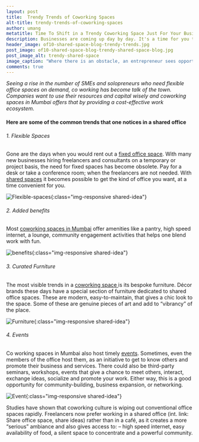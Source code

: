 ```yaml
---
layout: post
title:  Trendy Trends of Coworking Spaces
alt-title: trendy-trends-of-coworking-spaces
author: umang
metatitle: Time To Shift in a Trendy Coworking Space Just For Your Business
description: Businesses are coming up day by day. It's a time for you to move your office from boring square to a very trendy coworking space and get visibility in the market.
header_image: of10-shared-space-blog-trendy-trends.jpg
post_image: of10-shared-space-blog-trendy-shared-space-blog.jpg
post_image_alt: trendy-shared-space
image_caption: "Where there is an obstacle, an entrepreneur sees opportunity."
comments: true
---
```


*Seeing a rise in the number of SMEs and solopreneurs who need flexible office spaces on demand, co working has become talk of the town. Companies want to use their resources and capital wisely and coworking spaces in Mumbai offers that by providing a cost-effective work ecosystem.*

#### Here are some of the common trends that one notices in a shared office ###

###### 1. Flexible Spaces ######

Gone are the days when you would rent out a [fixed office space](https://of10.in/2016/12/14/in-the-loving-memory-of/). With many new businesses hiring freelancers and consultants on a temporary or project basis, the need for fixed spaces has become obsolete.  Pay for a desk or take a conference room; when the freelancers are not needed. With [shared spaces](https://of10.in) it becomes possible to get the kind of office you want, at a time convenient for you.

![Flexible-spaces](/img/posts/2017-05-11-trendy-trends-of-coworking-spaces/of10-shared-space-blog-trendy-shared-space.jpg){:class="img-responsive shared-idea"}

###### 2. Added benefits ######

Most [coworking spaces in Mumbai](https://of10.in/2016/11/05/welcome-to-of10/) offer amenities like a pantry, high speed internet, a lounge, community engagement activities that  helps one blend work with fun.

![benefits](/img/posts/2017-05-11-trendy-trends-of-coworking-spaces/of10-shared-space-blog-trendy-pantry.jpg){:class="img-responsive shared-idea"}

###### 3. Curated Furniture ######

 The most visible trends in a [coworking space ](https://of10.in/2017/04/18/work-independently-together/) is its bespoke furniture. Décor brands these days have a special section of furniture dedicated to shared office spaces. These are modern, easy-to-maintain, that gives a chic look to the space. Some of these are genuine pieces of art and add to “vibrancy” of the place.

![Furniture](/img/posts/2017-05-11-trendy-trends-of-coworking-spaces/of10-shared-space-blog-trendy-shared-space-furniture.jpg){:class="img-responsive shared-idea"}

###### 4. Events ######

Co working spaces in Mumbai also host timely [events](https://of10.in/events/). Sometimes, even the members of the office host them, as an initiative to get to know others and promote their business and services. There could also be third-party seminars, workshops, events that give a chance to meet others, interact, exchange ideas, socialize and promote your work. Either way, this is a good opportunity for community-building, business expansion, or networking.

![Event](/img/posts/2017-05-11-trendy-trends-of-coworking-spaces/of10-shared-space-blog-trendy-events.jpg){:class="img-responsive shared-idea"}

Studies have shown that coworking culture is wiping out conventional office spaces rapidly. Freelancers now prefer working in a shared office (int. link: Share office space, share ideas) rather than in a café, as it creates a more “serious” ambiance and also gives access to: – high speed internet, easy availability of food, a silent space to concentrate and a powerful community.
